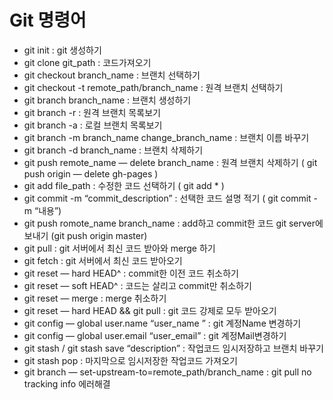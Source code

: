 # Git 명령어
* git init : git 생성하기
* git clone git_path : 코드가져오기
* git checkout branch_name : 브랜치 선택하기
* git checkout -t remote_path/branch_name : 원격 브랜치 선택하기
* git branch branch_name : 브랜치 생성하기
* git branch -r : 원격 브랜치 목록보기
* git branch -a : 로컬 브랜치 목록보기
* git branch -m branch_name change_branch_name : 브랜치 이름 바꾸기
* git branch -d branch_name : 브랜치 삭제하기
* git push remote_name — delete branch_name : 원격 브랜치 삭제하기 ( git push origin — delete gh-pages )
* git add file_path : 수정한 코드 선택하기 ( git add * )
* git commit -m “commit_description” : 선택한 코드 설명 적기 ( git commit -m “내용”)
* git push romote_name branch_name : add하고 commit한 코드 git server에 보내기 (git push origin master)
* git pull : git 서버에서 최신 코드 받아와 merge 하기
* git fetch : git 서버에서 최신 코드 받아오기
* git reset — hard HEAD^ : commit한 이전 코드 취소하기
* git reset — soft HEAD^ : 코드는 살리고 commit만 취소하기
* git reset — merge : merge 취소하기
* git reset — hard HEAD && git pull : git 코드 강제로 모두 받아오기
* git config — global user.name “user_name ” : git 계정Name 변경하기
* git config — global user.email “user_email” : git 계정Mail변경하기
* git stash / git stash save “description” : 작업코드 임시저장하고 브랜치 바꾸기
* git stash pop : 마지막으로 임시저장한 작업코드 가져오기
* git branch — set-upstream-to=remote_path/branch_name : git pull no tracking info 에러해결